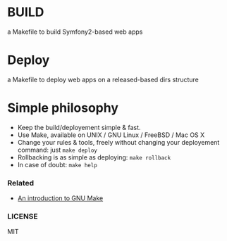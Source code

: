 BUILD
=====

a Makefile to build Symfony2-based web apps

Deploy
======

a Makefile to deploy web apps on a released-based dirs structure


Simple philosophy
=================

- Keep the build/deployement simple & fast.
- Use Make, available on UNIX / GNU Linux / FreeBSD / Mac OS X
- Change your rules & tools, freely without changing your deployement command: just `make deploy`
- Rollbacking is as simple as deploying: `make rollback`
- In case of doubt: `make help`

### Related

- [An introduction to GNU Make](http://www.gnu.org/software/make/manual/make.html#Introduction)

### LICENSE

MIT
